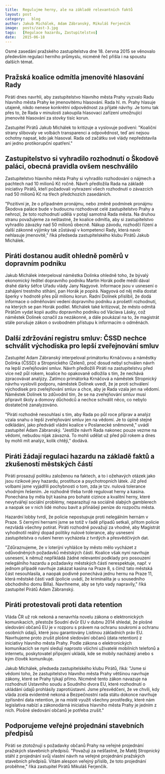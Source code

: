 ```yaml
---
title:	Regulujme herny, ale na základě relevantních faktů
layout:	post
category:	blog
author:	Jakub Michálek, Adam Zábranský, Mikuláš Ferjenčík
image:	posts/zast-3.jpg
tags:	[Regulace hazardu, Zastupitelstvo]
date:	2015-06-18
---
```


Osmé zasedání pražského zastupitelstva dne 18. června 2015 se věnovalo především regulaci herního průmyslu, nicméně řeč přišla i na spoustu dalších témat. 

## Pražská koalice odmítla jmenovité hlasování Rady

Piráti dnes navrhli, aby zastupitelstvo hlavního města Prahy vyzvalo Radu hlavního města Prahy ke jmenovitému hlasování. Rada hl. m. Prahy hlasuje utajeně, nikdo nenese konkrétní odpovědnost za přijaté návrhy. Je tomu tak přes to, že Rada v minulosti zakoupila hlasovací zařízení umožnující jmenovité hlasování za stovky tisíc korun. 

Zastupitel Pirátů Jakub Michálek to kritizuje a vyslovuje podivení: "Koaliční strany slibovaly ve volbách transparenci a odpovědnost, teď ani nejsou ochotny napsat, kdo jak hlasoval. Rada od začátku své vlády nepředstavila ani jedno protikorupční opatření."

## Zastupitelstvo si vyhradilo rozhodnutí o Škodově paláci, obecná pravidla ovšem neschválilo

Zastupitelstvo hlavního města Prahy si vyhradilo rozhodování o nájmech a pachtech nad 10 milionů Kč ročně. Návrh předložila Rada na základě iniciativy Pirátů, kteří požadovali vyhrazení všech rozhodnutí o závazcích nad 50 milionů Kč na třech předchozích zasedáních. 

"Pozitivní je, že o případném pronájmu, nebo změně podmínek pronájmu Škodova paláce bude v budoucnu rozhodovat celé zastupitelstvo Prahy a nehrozí, že toto rozhodnutí udělá v potají samotná Rada města. Na druhou stranu považujeme za neštastné, že koalice odmítla, aby si zastupitelstvo vyhradilo závazky nad 50 milionů obecně. Nákup závodu, rozhodčí řízení a další zákonné výjimky tak zůstávají v kompetenci Rady, která navíc nehlasuje jmenovitě," říká předseda zastupitelského klubu Pirátů Jakub Michálek. 

## Piráti dostanou audit ohledně poměrů v dopravním podniku

Jakub Michálek interpeloval náměstka Dolínka ohledně toho, že bývalý ekonomický ředitel dopravního podniku Martin Horák podle médií dával drahé dárky šéfce Uřadu vlády Jany Nagyové. Informace jsou v usnesení o zahájení trestního stíhání, pan Horák je popírá. Nagyová od něj měla dostat šperky v hodnotě přes půl milionu korun. Radní Dolínek přislíbil, že dodá informace o odměňování vedení dopravního podniku a prošetří rozhodnutí, na kterých se pan Horák podílel. Michálek také kritizoval, že město odmítá Pirátům vydat kopii auditu dopravního podniku od Václava Lásky, což náměstek Dolínek označil za nezákonné, a dále poukázal na to, že magistrát stále porušuje zákon o svobodném přístupu k informacím o odměnách. 

## Další zdržování registru smluv: ČSSD nechce schválit východiska pro lepší zveřejnování smluv

Zastupitel Adam Zábranský interpeloval primátorku Krnáčovou a náměstky Dolínka (ČSSD) a Stropnického (Zelení), proč dosud nebyl schválen návrh na lepší zveřejňování smluv. Návrh předložili Piráti na zastupitelstvu před více než půl rokem, koalice ho opakovaně odložila s tím, že nechává zpracovávat analýzy. Zatímco primátorka Krnáčová a náměstek Stropnický návrhu vyslovili podporu, náměstek Dolínek uvedl, že je proti schválení východisek pro zveřejňování smluv a chce, aby je Rada vzala jen na vědomí. Náměstek Dolínek to zdůvodnil tím, že se na zveřejňování smluv musí připravit školy a domovy důchodců a nechce schválit něco, co nebylo dostatečně zanalyzováno.

"Piráti rozhodně nesouhlasí s tím, aby Rada po půl roce příprav a analýz vzala snahu o lepší zveřejňování smluv jen na vědomí. Je to úplně stejné odkládání, jako předvádí vládní koalice v Poslanecké sněmovně," uvádí zastupitel Adam Zábranský. "Jestliže návrh Rada nakonec pouze vezme na vědomí, nebudou nijak závazná. To mohli udělat už před půl rokem a dnes by mohli mít analýz, kolik chtějí," dodává.

## Piráti žádají regulaci hazardu na základě faktů a zkušeností městských částí

Piráti prosazují politiku založenou na faktech, a to i ožehavých otázek jako jsou rizikové jevy hazardu, prostituce a psychotropních látek. Již před volbami jsme vyjádřili pochybnosti o tom, zda je tzv. nulová tolerance vhodným řešením. Je rozhodně třeba tvrdě regulovat herny a kasina. Ponechána by měla být kasína pro bohaté cizince a kvalitní herny, které nevytvářejí sociální problémy, neparazitují na sociálně slabých gamblerech a naopak se v nich lidé mohou bavit a přinášejí peníze do rozpočtu města. 

Hazardní lobby tvrdí, že policie nepostupuje proti nelegálním hernám v Praze. S černými hernami jsme se totiž v řadě případů setkali, přitom policie nezvládá všechny potírat. Piráti rozhodně považují za vhodné, aby Magistrát vyhodnotil reálný dopad politiky nulové tolerance, aby usnesení zastupitelstva o rušení heren vycházela z tvrdých a přesvědčivých dat. 

"Zdůraznujeme, že v loterijní vyhlášce by město mělo vycházet z odůvodněných požadavků městských částí. Koalice však nyní navrhuje usnesení, k němuž nepřikládá žádné relevantní podklady pro posouzení nelegálního hazardu a požadavky městských částí nerespektuje, např. v jednom případě navrhuje zakázat kasína na Praze 8, s čímž tato městská část nesouhlasila, a naopak podivně ponechává jednu hernu na Praze 11, která městské části vadí (policie uvádí, že kriminalita je u sousedního obchodního domu Billa). Navrhneme, aby se tyto vady napravily," říká zastupitel Pirátů Adam Zábranský.

## Piráti protestovali proti data retention

Vláda ČR už rok nekoná a nenavrhla novelu zákona o elektronických komunikacích, přestože Soudní dvůr EU v dubnu 2014 shledal, že plošné sledování občanů EU je v rozporu s právem na ochranu soukromí a ochranu osobních údajů, které jsou garantovány Listinou základních práv EU. Navrhujeme proto zrušit plošné sledování občanů (data retention) z iniciativy hlavního města Prahy. Podle zákona o elektronických komunikacích se nyní sledují naprosto všichni uživatelé mobilních telefonů a internetu, poskytovatel připojení ukládá, kde se mobily nacházejí anebo s kým člověk komunikuje.

Jakub Michálek, předseda zastupitelského klubu Pirátů, říká: "Jsme si vědomi toho, že zastupitelstvo hlavního města Prahy většinou navrhuje zákony, které se Prahy týkají přímo. Nicméně tento zákon navazuje na rozhodnutí Ustavního soudu a Soudního dvora EU, které rozhodnutí o ukládání údajů prohlásily zaprotiústavní. Jsme přesvědčeni, že ve chvíli, kdy vláda zcela evidentně nekoná a Bezpečnostní rada státu dokonce navrhuje zpřísnění data retention, je na místě využít všechny prostředky, které nám legislativa nabízí a zákonodárná iniciativa hlavního města Prahy je jedním z nich. Plošné sledování občanů je potřeba zrušit."

## Podporujeme veřejné projednání stavebních předpisů

Piráti se ztotožnují s požadavky občanů Prahy na veřejné projednání pražských stavebních předpisů. "Považuji za nešťastné, že Matěj Stropnický stáhl z projednání svůj vlastní návrh na veřejné projednání pražských stavebních předpisů. Vítám alespon veřejný příslib, že toto projednání proběhne," říká zastupitel Pirátů Mikuláš Ferjenčík. 



